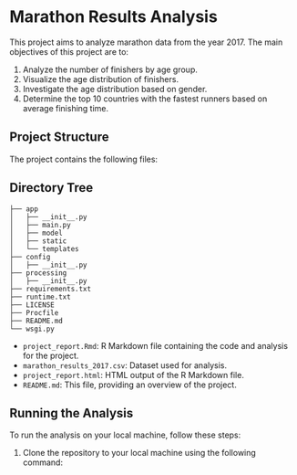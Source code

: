  
# Marathon Results Analysis

This project aims to analyze marathon data from the year 2017. The main objectives of this project are to:

1. Analyze the number of finishers by age group.
2. Visualize the age distribution of finishers.
3. Investigate the age distribution based on gender.
4. Determine the top 10 countries with the fastest runners based on average finishing time.

## Project Structure

The project contains the following files:

## Directory Tree 
```
├── app 
│   ├── __init__.py
│   ├── main.py
│   ├── model
│   ├── static
│   └── templates
├── config
│   ├── __init__.py
├── processing
│   ├── __init__.py
├── requirements.txt
├── runtime.txt
├── LICENSE
├── Procfile
├── README.md
└── wsgi.py
```

- `project_report.Rmd`: R Markdown file containing the code and analysis for the project.
- `marathon_results_2017.csv`: Dataset used for analysis.
- `project_report.html`: HTML output of the R Markdown file.
- `README.md`: This file, providing an overview of the project.

## Running the Analysis

To run the analysis on your local machine, follow these steps:

1. Clone the repository to your local machine using the following command:


